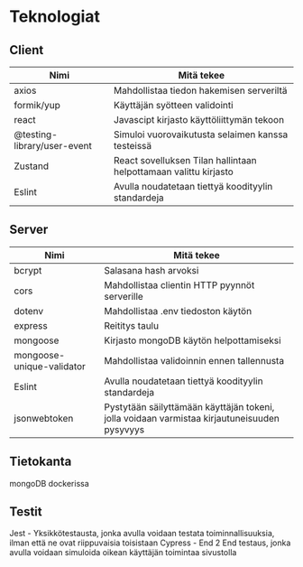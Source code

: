 # Teknologiat

## Client
|Nimi|Mitä tekee|
| ----------- | ----------- |
|axios|Mahdollistaa tiedon hakemisen serveriltä|
|formik/yup |Käyttäjän syötteen validointi|
|react|Javascipt kirjasto käyttöliittymän tekoon|
|@testing-library/user-event|Simuloi vuorovaikutusta selaimen kanssa testeissä|
|Zustand|React sovelluksen Tilan hallintaan helpottamaan valittu kirjasto|
|Eslint|Avulla noudatetaan tiettyä koodityylin standardeja|

## Server
|Nimi|Mitä tekee|
| ----------- | ----------- |
|bcrypt|Salasana hash arvoksi|
|cors|Mahdollistaa clientin HTTP pyynnöt serverille|
|dotenv|Mahdollistaa .env tiedoston käytön|
|express|Reititys taulu|
|mongoose|Kirjasto mongoDB käytön helpottamiseksi |
|mongoose-unique-validator|Mahdollistaa validoinnin ennen tallennusta|
|Eslint|Avulla noudatetaan tiettyä koodityylin standardeja|
|jsonwebtoken|Pystytään säilyttämään käyttäjän tokeni, jolla voidaan varmistaa kirjautuneisuuden pysyvyys|

## Tietokanta
mongoDB dockerissa

## Testit 
Jest - Yksikkötestausta, jonka avulla voidaan testata toiminnallisuuksia, ilman että ne ovat riippuvaisia toisistaan
Cypress - End 2 End testaus, jonka avulla voidaan simuloida oikean käyttäjän toimintaa sivustolla

